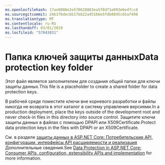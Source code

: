 ```yaml
---
ms.openlocfilehash: 17ae8088e2e570628883ea5f8d71e093e6ed7cc8
ms.sourcegitcommit: 24b1f6decbb17bb22a45166e5fdb0845c65af498
ms.translationtype: MT
ms.contentlocale: ru-RU
ms.lasthandoff: 03/01/2019
ms.locfileid: "57043031"
---
```

# <a name="data-protection-key-folder"></a><span data-ttu-id="0fcf3-101">Папка ключей защиты данных</span><span class="sxs-lookup"><span data-stu-id="0fcf3-101">Data protection key folder</span></span>

<span data-ttu-id="0fcf3-102">Этот файл является заполнителем для создания общей папки для ключи защиты данных.</span><span class="sxs-lookup"><span data-stu-id="0fcf3-102">This file is a placeholder to create a shared folder for data protection keys.</span></span>

<span data-ttu-id="0fcf3-103">В рабочей среде поместите ключи вне корневого разработки и файлы никогда не возврата в этот каталог в систему управления версиями.</span><span class="sxs-lookup"><span data-stu-id="0fcf3-103">In a production deployment, place the keys outside of the development root and never check-in files in this directory into source control.</span></span> <span data-ttu-id="0fcf3-104">Защитите ключи защиты данных в файлах с помощью DPAPI или X509Certificate.</span><span class="sxs-lookup"><span data-stu-id="0fcf3-104">Protect data protection keys in the files with DPAPI or an X509Certificate.</span></span>

<span data-ttu-id="0fcf3-105">См. в разделе [защиты данных в ASP.NET Core: Потребительские API, конфигурации, интерфейсы API расширяемости и реализация](https://docs.microsoft.com/aspnet/core/security/data-protection/) Дополнительные сведения.</span><span class="sxs-lookup"><span data-stu-id="0fcf3-105">See [Data Protection in ASP.NET Core: Consumer APIs, configuration, extensibility APIs and implementation](https://docs.microsoft.com/aspnet/core/security/data-protection/) for more information.</span></span>
